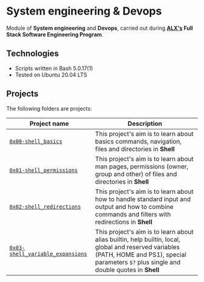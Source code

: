 # System engineering & Devops

Module of **System engineering** and **Devops**, carried out during **[ALX's](https://www.alxafrica.com/) Full Stack Software Engineering Program**.

## Technologies
* Scripts written in Bash 5.0.17(1)
* Tested on Ubuntu 20.04 LTS

## Projects
The following folders are projects:

| Project name | Description |
| ------------ | ----------- |
| [`0x00-shell_basics`](https://github.com/rmutegeki/alx-system_engineering-devops/tree/master/0x00-shell_basics) | This project's aim is to learn about basics commands, navigation, files and directories in **Shell** |
| [`0x01-shell_permissions`](https://github.com/rmutegeki/alx-system_engineering-devops/tree/master/0x01-shell_permissions) | This project's aim is to learn about man pages, permissions (owner, group and other) of files and directories in **Shell** |
| [`0x02-shell_redirections`](https://github.com/rmutegeki/alx-system_engineering-devops/tree/master/0x02-shell_redirections) | This project's aim is to learn about how to handle standard input and output and how to combine commands and filters with redirections in **Shell** |
| [`0x03-shell_variable_expansions`](https://github.com/rmutegeki/alx-system_engineering-devops/tree/master/0x03-shell_variables_expansions) | This project's aim is to learn about alias builtin, help builtin, local, global and reserved variables (PATH, HOME and PS1), special parameters `$?` plus single and double quotes in **Shell** |
